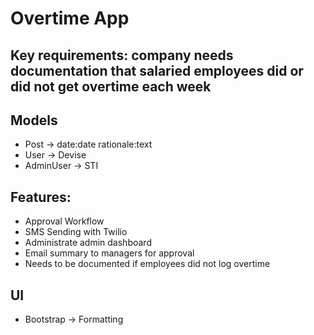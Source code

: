 # Overtime App

## Key requirements: company needs documentation that salaried employees did or did not get overtime each week 

## Models 
- Post -> date:date rationale:text
- User -> Devise
- AdminUser -> STI

## Features:
- Approval Workflow
- SMS Sending with Twilio
- Administrate admin dashboard
- Email summary to managers for approval
- Needs to be documented if employees did not log overtime

## UI
- Bootstrap -> Formatting